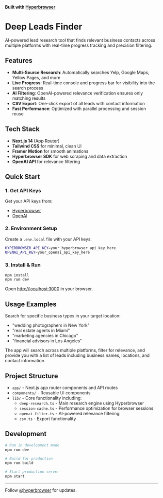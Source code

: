 **Built with [Hyperbrowser](https://hyperbrowser.ai)**

# Deep Leads Finder

AI-powered lead research tool that finds relevant business contacts across multiple platforms with real-time progress tracking and precision filtering.

## Features

- **Multi-Source Research**: Automatically searches Yelp, Google Maps, Yellow Pages, and more
- **Live Progress**: Real-time console and progress bar for visibility into the search process
- **AI Filtering**: OpenAI-powered relevance verification ensures only matching results
- **CSV Export**: One-click export of all leads with contact information
- **Fast Performance**: Optimized with parallel processing and session reuse

## Tech Stack

- **Next.js 14** (App Router)
- **Tailwind CSS** for minimal, clean UI
- **Framer Motion** for smooth animations
- **Hyperbrowser SDK** for web scraping and data extraction
- **OpenAI API** for relevance filtering

## Quick Start

### 1. Get API Keys

Get your API keys from:
- [Hyperbrowser](https://hyperbrowser.ai)
- [OpenAI](https://platform.openai.com)

### 2. Environment Setup

Create a `.env.local` file with your API keys:

```bash
HYPERBROWSER_API_KEY=your_hyperbrowser_api_key_here
OPENAI_API_KEY=your_openai_api_key_here
```

### 3. Install & Run

```bash
npm install
npm run dev
```

Open [http://localhost:3000](http://localhost:3000) in your browser.

## Usage Examples

Search for specific business types in your target location:

- "wedding photographers in New York"
- "real estate agents in Miami"
- "marketing agencies in Chicago"
- "financial advisors in Los Angeles"

The app will search across multiple platforms, filter for relevance, and provide you with a list of leads including business names, locations, and contact information.

## Project Structure

- `app/` - Next.js app router components and API routes
- `components/` - Reusable UI components
- `lib/` - Core functionality including:
  - `deep-research.ts` - Main research engine using Hyperbrowser
  - `session-cache.ts` - Performance optimization for browser sessions
  - `openai-filter.ts` - AI-powered relevance filtering
  - `csv.ts` - Export functionality

## Development

```bash
# Run in development mode
npm run dev

# Build for production
npm run build

# Start production server
npm start
```

---

Follow [@hyperbrowser](https://x.com/hyperbrowser) for updates.

